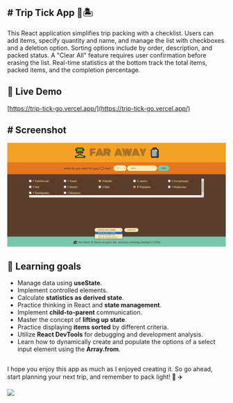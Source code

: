 ## # Trip Tick App 🧳🏝

This React application simplifies trip packing with a checklist. Users can add items, specify quantity and name, and manage the list with checkboxes and a deletion option. Sorting options include by order, description, and packed status. A "Clear All" feature requires user confirmation before erasing the list. Real-time statistics at the bottom track the total items, packed items, and the completion percentage.

## 🚀 Live Demo

[https://trip-tick-go.vercel.app/](https://trip-tick-go.vercel.app/)

## # Screenshot
<p align="center"><img src="./src/screenshort/1.png" alt="Movix homepage"></p>

## 💊 Learning goals

- Manage data using **useState**.
- Implement controlled elements.
- Calculate **statistics as derived state**.
- Practice thinking in React and **state management**.
- Implement **child-to-parent** communication.
- Master the concept of **lifting up state**.
- Practice displaying **items sorted** by different criteria.
- Utilize **React DevTools** for debugging and development analysis.
- Learn how to dynamically create and populate the options of a select input element using the **Array.from**.

##

I hope you enjoy this app as much as I enjoyed creating it.
So go ahead, start planning your next trip, and remember to pack light! 🌴 ✈️

<img src='./img/packing.gif' width='230px' />
